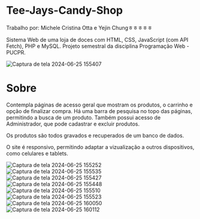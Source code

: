 # Tee-Jays-Candy-Shop
Trabalho por: Michele Cristina Otta e Yejin Chungㅎㅎㅎㅎㅎ

Sistema Web de uma loja de doces com HTML, CSS, JavaScript (com API Fetch), PHP e MySQL. Projeto semestral da disciplina Programação Web - PUCPR. 

![Captura de tela 2024-06-25 155407](https://github.com/micheleotta/Tee-Jays-Candy-Shop/assets/131482012/a4abf012-bab6-4381-8208-da85952b1dd9)


# Sobre
Contempla páginas de acesso geral que mostram os produtos, o carrinho e opção de finalizar compra. Há uma barra de pesquisa no topo das páginas, permitindo a busca de um produto. Também possui acesso de Administrador, que pode cadastrar e excluir produtos.

Os produtos são todos gravados e recuperados de um banco de dados.

O site é responsivo, permitindo adaptar a vizualização a outros dispositivos, como celulares e tablets.

![Captura de tela 2024-06-25 155252](https://github.com/micheleotta/Tee-Jays-Candy-Shop/assets/131482012/9b64e1ab-74fe-42f6-86da-f36e74b2029d) 
![Captura de tela 2024-06-25 155535](https://github.com/micheleotta/Tee-Jays-Candy-Shop/assets/131482012/7f4998a4-ccd3-43f1-896b-96edaaa5372f)
![Captura de tela 2024-06-25 155427](https://github.com/micheleotta/Tee-Jays-Candy-Shop/assets/131482012/f5fd359a-b107-4000-825e-891e0895b87f) 
![Captura de tela 2024-06-25 155448](https://github.com/micheleotta/Tee-Jays-Candy-Shop/assets/131482012/a771e273-9800-42b3-8b62-1064bcef2861)
![Captura de tela 2024-06-25 155510](https://github.com/micheleotta/Tee-Jays-Candy-Shop/assets/131482012/51c51184-b617-4a69-b502-1496f6b373cf) 
![Captura de tela 2024-06-25 155523](https://github.com/micheleotta/Tee-Jays-Candy-Shop/assets/131482012/36622a36-cb14-48e5-b974-42bae8f4270e)
![Captura de tela 2024-06-25 160050](https://github.com/micheleotta/Tee-Jays-Candy-Shop/assets/131482012/8577104a-66bf-4642-8efb-60e6f94aacf4)
![Captura de tela 2024-06-25 160112](https://github.com/micheleotta/Tee-Jays-Candy-Shop/assets/131482012/8d05d208-542f-46ab-bfcc-be7ad0ca8323)
